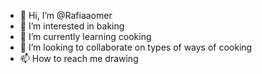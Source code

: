 - 👋 Hi, I’m @Rafiaaomer
- 👀 I’m interested in baking
- 🌱 I’m currently learning cooking
- 💞️ I’m looking to collaborate on types of ways of cooking
- 📫 How to reach me drawing

<!---
Rafiaaomer/Rafiaaomer is a ✨ special ✨ repository because its `README.md` (this file) appears on your GitHub profile.
You can click the Preview link to take a look at your changes.
--->
